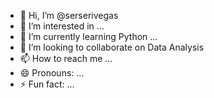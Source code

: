- 👋 Hi, I’m @serserivegas
- 👀 I’m interested in ...
- 🌱 I’m currently learning Python ...
- 💞️ I’m looking to collaborate on Data Analysis
- 📫 How to reach me ...
- 😄 Pronouns: ...
- ⚡ Fun fact: ...

<!---
serserivegas/serserivegas is a ✨ special ✨ repository because its `README.md` (this file) appears on your GitHub profile.
You can click the Preview link to take a look at your changes.
--->
